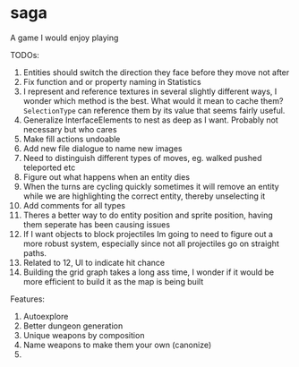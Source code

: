 # saga
A game I would enjoy playing

TODOs:
1. Entities should switch the direction they face before they move not after
2. Fix function and or property naming in Statistics
3. I represent and reference textures in several slightly different ways, I wonder which method is the best. What would it mean to cache them? `SelectionType` can reference them by its value that seems fairly useful.
4. Generalize InterfaceElements to nest as deep as I want. Probably not necessary but who cares
5. Make fill actions undoable
6. Add new file dialogue to name new images
7. Need to distinguish different types of moves, eg. walked pushed teleported etc
8. Figure out what happens when an entity dies
9. When the turns are cycling quickly sometimes it will remove an entity while we are highlighting the correct entity, thereby unselecting it
10. Add comments for all types
11. Theres a better way to do entity position and sprite position, having them seperate has been causing issues
12. If I want objects to block projectiles Im going to need to figure out a more robust system, especially since not all projectiles go on straight paths.
13. Related to 12, UI to indicate hit chance
14. Building the grid graph takes a long ass time, I wonder if it would be more efficient to build it as the map is being built

Features:
1. Autoexplore
2. Better dungeon generation
3. Unique weapons by composition
4. Name weapons to make them your own (canonize)
5. 
